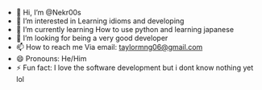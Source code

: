 - 👋 Hi, I’m @Nekr00s
- 👀 I’m interested in Learning idioms and developing
- 🌱 I’m currently learning How to use python and learning japanese
- 💞️ I’m looking for being a very good developer
- 📫 How to reach me Via email: taylormng06@gmail.com
- 😄 Pronouns: He/Him
- ⚡ Fun fact: I love the software development but i dont know nothing yet lol

<!---
Nekr00s/Nekr00s is a ✨ special ✨ repository because its `README.md` (this file) appears on your GitHub profile.
You can click the Preview link to take a look at your changes.
--->
